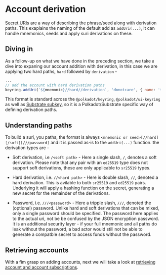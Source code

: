 # Account derivation

[Secret URIs](https://github.com/paritytech/substrate/wiki/Secret-URI-Test-Vectors) are a way of describing the phrase/seed along with derivation paths. This exaplains the naming of the default add as `addUri(...)`, it can handle mnemonics, seeds and apply suri derivations on these.

## Diving in

As a follow-up on what we have done in the preceding section, we take a dive into expaning our account addition with derivation, in this case we are applying two hard paths, `hard` followed by `derivation` -

```js
...
// add the account with hard derivation paths
keyring.addUri(`${mnemonic}//hard//derivation`, 'donotcare', { name: 'testing derive' });
```

This format is standard across the `@polkadot/keyring`, `@polkadot/ui-keyring` as well as [Substrate subkey](https://github.com/paritytech/substrate/tree/master/subkey), so it is a Polkadot/Substrate specific way of defining derivation paths.

## Understanding paths

To build a suri, you paths, the format is always `<mnemonic or seed>[//hard][/soft][///password]` and it is  passed as-is to the `addUri(...)` function. the derivation types are -

- Soft derivation, i.e `/<soft path>` - Here a single slash, `/`, denotes a soft derivation. Please note that any pair with an `ed25519` type does not support soft derivations, these are only applicable to `sr25519` types.

- Hard derivation, i.e. `//<hard path>` - Here is double slash, `//`, denoted a hard derivation. This  is avilable to both `sr25519` and `ed25519` pairs. Underlying it will apply a hashing function on the secret, generating a new secret for the remainder of the derivations.

- Password, i.e. `///<password>` - Here a tripple slash, `///`, denoted the (optional) password. Unlike hard and soft derivations that can be mixed, only a single password should be specified. The password here applies to the actual uri, not be be confused by the JSON encryption password. It is an additional security layer - if your full mnemonic and all paths do leak without the password, a bad actor would still not be able to generate a compatble secret to access funds without the password.

## Retrieving accounts

With a fim grasp on adding accounts, next we will take a look at [retrieving account and account subscriptions](keyring.retrieve.md).
